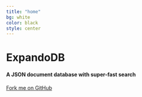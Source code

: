 ```yaml
---
title: "home"
bg: white
color: black
style: center
---
```


<span class="fa-stack subtlecircle" style="font-size:130px; background:rgba(255,166,0,0.1)">
  <i class="fa fa-circle fa-stack-2x text-white"></i>
  <i class="fa fa-database fa-stack-1x text-orange"></i>
</span>

# **ExpandoDB**

#### **A JSON document database with super-fast search**

<span id="forkongithub">
  <a href="{{ site.source_link }}" class="bg-blue">
    Fork me on GitHub
  </a>
</span>
